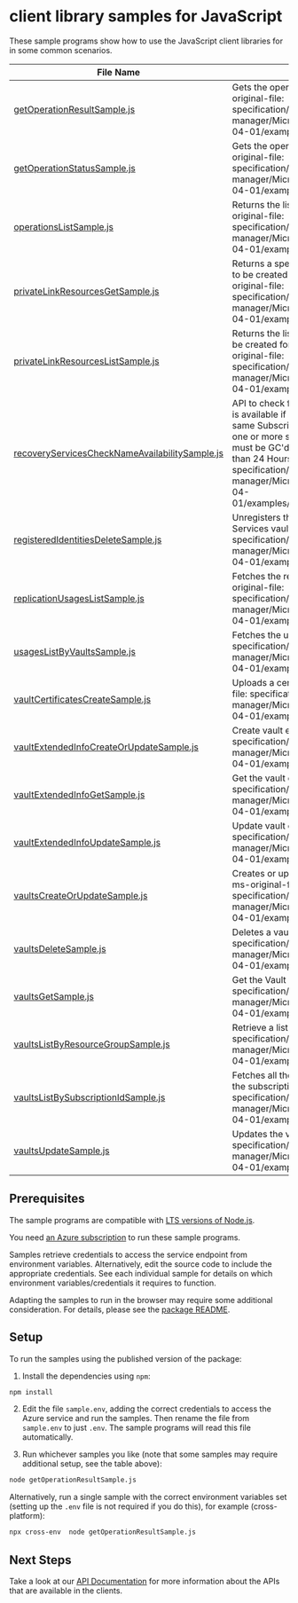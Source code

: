 # client library samples for JavaScript

These sample programs show how to use the JavaScript client libraries for in some common scenarios.

| **File Name**                                                                                 | **Description**                                                                                                                                                                                                                                                                                                                                                                                                                              |
| --------------------------------------------------------------------------------------------- | -------------------------------------------------------------------------------------------------------------------------------------------------------------------------------------------------------------------------------------------------------------------------------------------------------------------------------------------------------------------------------------------------------------------------------------------- |
| [getOperationResultSample.js][getoperationresultsample]                                       | Gets the operation result for a resource. x-ms-original-file: specification/recoveryservices/resource-manager/Microsoft.RecoveryServices/stable/2022-04-01/examples/GetOperationResult.json                                                                                                                                                                                                                                                  |
| [getOperationStatusSample.js][getoperationstatussample]                                       | Gets the operation status for a resource. x-ms-original-file: specification/recoveryservices/resource-manager/Microsoft.RecoveryServices/stable/2022-04-01/examples/GetOperationStatus.json                                                                                                                                                                                                                                                  |
| [operationsListSample.js][operationslistsample]                                               | Returns the list of available operations. x-ms-original-file: specification/recoveryservices/resource-manager/Microsoft.RecoveryServices/stable/2022-04-01/examples/ListOperations.json                                                                                                                                                                                                                                                      |
| [privateLinkResourcesGetSample.js][privatelinkresourcesgetsample]                             | Returns a specified private link resource that need to be created for Backup and SiteRecovery x-ms-original-file: specification/recoveryservices/resource-manager/Microsoft.RecoveryServices/stable/2022-04-01/examples/GetPrivateLinkResources.json                                                                                                                                                                                         |
| [privateLinkResourcesListSample.js][privatelinkresourceslistsample]                           | Returns the list of private link resources that need to be created for Backup and SiteRecovery x-ms-original-file: specification/recoveryservices/resource-manager/Microsoft.RecoveryServices/stable/2022-04-01/examples/ListPrivateLinkResources.json                                                                                                                                                                                       |
| [recoveryServicesCheckNameAvailabilitySample.js][recoveryserviceschecknameavailabilitysample] | API to check for resource name availability. A name is available if no other resource exists that has the same SubscriptionId, Resource Name and Type or if one or more such resources exist, each of these must be GC'd and their time of deletion be more than 24 Hours Ago x-ms-original-file: specification/recoveryservices/resource-manager/Microsoft.RecoveryServices/stable/2022-04-01/examples/CheckNameAvailability_Available.json |
| [registeredIdentitiesDeleteSample.js][registeredidentitiesdeletesample]                       | Unregisters the given container from your Recovery Services vault. x-ms-original-file: specification/recoveryservices/resource-manager/Microsoft.RecoveryServices/stable/2022-04-01/examples/DeleteRegisteredIdentities.json                                                                                                                                                                                                                 |
| [replicationUsagesListSample.js][replicationusageslistsample]                                 | Fetches the replication usages of the vault. x-ms-original-file: specification/recoveryservices/resource-manager/Microsoft.RecoveryServices/stable/2022-04-01/examples/ListReplicationUsages.json                                                                                                                                                                                                                                            |
| [usagesListByVaultsSample.js][usageslistbyvaultssample]                                       | Fetches the usages of the vault. x-ms-original-file: specification/recoveryservices/resource-manager/Microsoft.RecoveryServices/stable/2022-04-01/examples/ListUsages.json                                                                                                                                                                                                                                                                   |
| [vaultCertificatesCreateSample.js][vaultcertificatescreatesample]                             | Uploads a certificate for a resource. x-ms-original-file: specification/recoveryservices/resource-manager/Microsoft.RecoveryServices/stable/2022-04-01/examples/PUTVaultCred.json                                                                                                                                                                                                                                                            |
| [vaultExtendedInfoCreateOrUpdateSample.js][vaultextendedinfocreateorupdatesample]             | Create vault extended info. x-ms-original-file: specification/recoveryservices/resource-manager/Microsoft.RecoveryServices/stable/2022-04-01/examples/UpdateVaultExtendedInfo.json                                                                                                                                                                                                                                                           |
| [vaultExtendedInfoGetSample.js][vaultextendedinfogetsample]                                   | Get the vault extended info. x-ms-original-file: specification/recoveryservices/resource-manager/Microsoft.RecoveryServices/stable/2022-04-01/examples/GETVaultExtendedInfo.json                                                                                                                                                                                                                                                             |
| [vaultExtendedInfoUpdateSample.js][vaultextendedinfoupdatesample]                             | Update vault extended info. x-ms-original-file: specification/recoveryservices/resource-manager/Microsoft.RecoveryServices/stable/2022-04-01/examples/UpdateVaultExtendedInfo.json                                                                                                                                                                                                                                                           |
| [vaultsCreateOrUpdateSample.js][vaultscreateorupdatesample]                                   | Creates or updates a Recovery Services vault. x-ms-original-file: specification/recoveryservices/resource-manager/Microsoft.RecoveryServices/stable/2022-04-01/examples/PUTVault.json                                                                                                                                                                                                                                                        |
| [vaultsDeleteSample.js][vaultsdeletesample]                                                   | Deletes a vault. x-ms-original-file: specification/recoveryservices/resource-manager/Microsoft.RecoveryServices/stable/2022-04-01/examples/DeleteVault.json                                                                                                                                                                                                                                                                                  |
| [vaultsGetSample.js][vaultsgetsample]                                                         | Get the Vault details. x-ms-original-file: specification/recoveryservices/resource-manager/Microsoft.RecoveryServices/stable/2022-04-01/examples/GETVault.json                                                                                                                                                                                                                                                                               |
| [vaultsListByResourceGroupSample.js][vaultslistbyresourcegroupsample]                         | Retrieve a list of Vaults. x-ms-original-file: specification/recoveryservices/resource-manager/Microsoft.RecoveryServices/stable/2022-04-01/examples/ListResources.json                                                                                                                                                                                                                                                                      |
| [vaultsListBySubscriptionIdSample.js][vaultslistbysubscriptionidsample]                       | Fetches all the resources of the specified type in the subscription. x-ms-original-file: specification/recoveryservices/resource-manager/Microsoft.RecoveryServices/stable/2022-04-01/examples/ListBySubscriptionIds.json                                                                                                                                                                                                                    |
| [vaultsUpdateSample.js][vaultsupdatesample]                                                   | Updates the vault. x-ms-original-file: specification/recoveryservices/resource-manager/Microsoft.RecoveryServices/stable/2022-04-01/examples/PATCHVault.json                                                                                                                                                                                                                                                                                 |

## Prerequisites

The sample programs are compatible with [LTS versions of Node.js](https://github.com/nodejs/release#release-schedule).

You need [an Azure subscription][freesub] to run these sample programs.

Samples retrieve credentials to access the service endpoint from environment variables. Alternatively, edit the source code to include the appropriate credentials. See each individual sample for details on which environment variables/credentials it requires to function.

Adapting the samples to run in the browser may require some additional consideration. For details, please see the [package README][package].

## Setup

To run the samples using the published version of the package:

1. Install the dependencies using `npm`:

```bash
npm install
```

2. Edit the file `sample.env`, adding the correct credentials to access the Azure service and run the samples. Then rename the file from `sample.env` to just `.env`. The sample programs will read this file automatically.

3. Run whichever samples you like (note that some samples may require additional setup, see the table above):

```bash
node getOperationResultSample.js
```

Alternatively, run a single sample with the correct environment variables set (setting up the `.env` file is not required if you do this), for example (cross-platform):

```bash
npx cross-env  node getOperationResultSample.js
```

## Next Steps

Take a look at our [API Documentation][apiref] for more information about the APIs that are available in the clients.

[getoperationresultsample]: https://github.com/Azure/azure-sdk-for-js/blob/main/sdk/recoveryservices/arm-recoveryservices/samples/v5/javascript/getOperationResultSample.js
[getoperationstatussample]: https://github.com/Azure/azure-sdk-for-js/blob/main/sdk/recoveryservices/arm-recoveryservices/samples/v5/javascript/getOperationStatusSample.js
[operationslistsample]: https://github.com/Azure/azure-sdk-for-js/blob/main/sdk/recoveryservices/arm-recoveryservices/samples/v5/javascript/operationsListSample.js
[privatelinkresourcesgetsample]: https://github.com/Azure/azure-sdk-for-js/blob/main/sdk/recoveryservices/arm-recoveryservices/samples/v5/javascript/privateLinkResourcesGetSample.js
[privatelinkresourceslistsample]: https://github.com/Azure/azure-sdk-for-js/blob/main/sdk/recoveryservices/arm-recoveryservices/samples/v5/javascript/privateLinkResourcesListSample.js
[recoveryserviceschecknameavailabilitysample]: https://github.com/Azure/azure-sdk-for-js/blob/main/sdk/recoveryservices/arm-recoveryservices/samples/v5/javascript/recoveryServicesCheckNameAvailabilitySample.js
[registeredidentitiesdeletesample]: https://github.com/Azure/azure-sdk-for-js/blob/main/sdk/recoveryservices/arm-recoveryservices/samples/v5/javascript/registeredIdentitiesDeleteSample.js
[replicationusageslistsample]: https://github.com/Azure/azure-sdk-for-js/blob/main/sdk/recoveryservices/arm-recoveryservices/samples/v5/javascript/replicationUsagesListSample.js
[usageslistbyvaultssample]: https://github.com/Azure/azure-sdk-for-js/blob/main/sdk/recoveryservices/arm-recoveryservices/samples/v5/javascript/usagesListByVaultsSample.js
[vaultcertificatescreatesample]: https://github.com/Azure/azure-sdk-for-js/blob/main/sdk/recoveryservices/arm-recoveryservices/samples/v5/javascript/vaultCertificatesCreateSample.js
[vaultextendedinfocreateorupdatesample]: https://github.com/Azure/azure-sdk-for-js/blob/main/sdk/recoveryservices/arm-recoveryservices/samples/v5/javascript/vaultExtendedInfoCreateOrUpdateSample.js
[vaultextendedinfogetsample]: https://github.com/Azure/azure-sdk-for-js/blob/main/sdk/recoveryservices/arm-recoveryservices/samples/v5/javascript/vaultExtendedInfoGetSample.js
[vaultextendedinfoupdatesample]: https://github.com/Azure/azure-sdk-for-js/blob/main/sdk/recoveryservices/arm-recoveryservices/samples/v5/javascript/vaultExtendedInfoUpdateSample.js
[vaultscreateorupdatesample]: https://github.com/Azure/azure-sdk-for-js/blob/main/sdk/recoveryservices/arm-recoveryservices/samples/v5/javascript/vaultsCreateOrUpdateSample.js
[vaultsdeletesample]: https://github.com/Azure/azure-sdk-for-js/blob/main/sdk/recoveryservices/arm-recoveryservices/samples/v5/javascript/vaultsDeleteSample.js
[vaultsgetsample]: https://github.com/Azure/azure-sdk-for-js/blob/main/sdk/recoveryservices/arm-recoveryservices/samples/v5/javascript/vaultsGetSample.js
[vaultslistbyresourcegroupsample]: https://github.com/Azure/azure-sdk-for-js/blob/main/sdk/recoveryservices/arm-recoveryservices/samples/v5/javascript/vaultsListByResourceGroupSample.js
[vaultslistbysubscriptionidsample]: https://github.com/Azure/azure-sdk-for-js/blob/main/sdk/recoveryservices/arm-recoveryservices/samples/v5/javascript/vaultsListBySubscriptionIdSample.js
[vaultsupdatesample]: https://github.com/Azure/azure-sdk-for-js/blob/main/sdk/recoveryservices/arm-recoveryservices/samples/v5/javascript/vaultsUpdateSample.js
[apiref]: https://docs.microsoft.com/javascript/api/@azure/arm-recoveryservices?view=azure-node-preview
[freesub]: https://azure.microsoft.com/free/
[package]: https://github.com/Azure/azure-sdk-for-js/tree/main/sdk/recoveryservices/arm-recoveryservices/README.md
